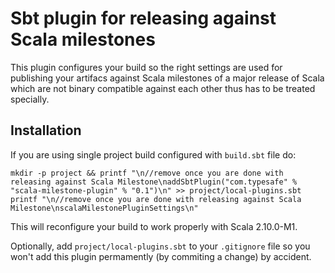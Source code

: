 # Sbt plugin for releasing against Scala milestones

This plugin configures your build so the right settings are used
for publishing your artifacs against Scala milestones of a major release of Scala
which are not binary compatible against each other thus has to be treated
specially.

## Installation

If you are using single project build configured with `build.sbt` file do:

    mkdir -p project && printf "\n//remove once you are done with releasing against Scala Milestone\naddSbtPlugin("com.typesafe" % "scala-milestone-plugin" % "0.1")\n" >> project/local-plugins.sbt
    printf "\n//remove once you are done with releasing against Scala Milestone\nscalaMilestonePluginSettings\n"

This will reconfigure your build to work properly with Scala 2.10.0-M1.

Optionally, add `project/local-plugins.sbt` to your `.gitignore` file so you won't add this plugin permamently (by commiting a change) by accident.
